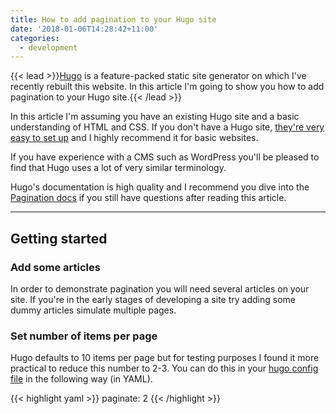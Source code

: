 ```yaml
---
title: How to add pagination to your Hugo site
date: '2018-01-06T14:28:42+11:00'
categories:
  - development
---
```

{{< lead >}}[Hugo](https://gohugo.io/) is a feature-packed static site generator on which I've recently rebuilt this website. In this article I'm going to show you how to add pagination to your Hugo site.{{< /lead >}}

In this article I'm assuming you have an existing Hugo site and a basic understanding of HTML and CSS. If you don't have a Hugo site, [they're very easy to set up](https://gohugo.io/getting-started/quick-start/) and I highly recommend it for basic websites.

If you have experience with a CMS such as WordPress you'll be pleased to find that Hugo uses a lot of very similar terminology.

Hugo's documentation is high quality and I recommend you dive into the [Pagination docs](https://gohugo.io/templates/pagination/) if you still have questions after reading this article.

---

## Getting started

### Add some articles

In order to demonstrate pagination you will need several articles on your site. If you're in the early stages of developing a site try adding some dummy articles simulate multiple pages.

### Set number of items per page

Hugo defaults to 10 items per page but for testing purposes I found it more practical to reduce this number to 2-3. You can do this in your [hugo config file](https://gohugo.io/getting-started/configuration/) in the following way (in YAML).

{{< highlight yaml >}}
paginate: 2
{{< /highlight >}}

